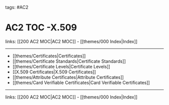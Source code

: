 tags: #AC2

# AC2 TOC -X.509

links: [[200 AC2 MOC|AC2 MOC]] - [[themes/000 Index|Index]]

---

- [[themes/Certificates|Certificates]]
- [[themes/Certificate Standards|Certificate Standards]]
- [[themes/Certificate Levels|Certificate Levels]]
- [[X.509 Certificates|X.509 Certificates]]
- [[themes/Attribute Certificates|Attribute Certificates]]
- [[themes/Card Verifiable Certificates|Card Verifiable Certificates]]

---
links: [[200 AC2 MOC|AC2 MOC]] - [[themes/000 Index|Index]]